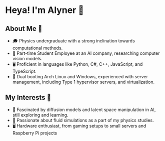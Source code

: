 # Heya! I'm Alyner 👋

## About Me 🌟
- 🎓 Physics undergraduate with a strong inclination towards computational methods.
- 💼 Part-time Student Employee at an AI company, researching computer vision models.
- 🖥️ Proficient in languages like Python, C#, C++, JavaScript, and TypeScript.
- 🐧 Dual booting Arch Linux and Windows, experienced with server management, including Type 1 hypervisor servers, and virtualization.

## My Interests 🚀
- 🧬 Fascinated by diffusion models and latent space manipulation in AI, still exploring and learning.
- 🌊 Passionate about fluid simulations as a part of my physics studies.
- 🖥️ Hardware enthusiast, from gaming setups to small servers and Raspberry Pi projects
